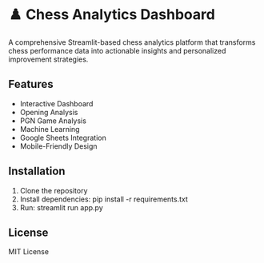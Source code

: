 # ♟️ Chess Analytics Dashboard

A comprehensive Streamlit-based chess analytics platform that transforms chess performance data into actionable insights and personalized improvement strategies.

## Features

- Interactive Dashboard
- Opening Analysis  
- PGN Game Analysis
- Machine Learning
- Google Sheets Integration
- Mobile-Friendly Design

## Installation

1. Clone the repository
2. Install dependencies: pip install -r requirements.txt
3. Run: streamlit run app.py

## License

MIT License
